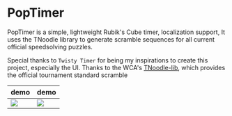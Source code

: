 # PopTimer

PopTimer is a simple, lightweight Rubik's Cube timer, localization support, It uses the TNoodle library to generate scramble sequences for all current official speedsolving puzzles.

Special thanks to `Twisty Timer` for being my inspirations to create this project, especially the UI.
Thanks to the WCA's [TNoodle-lib](https://github.com/thewca/tnoodle-lib), which provides the official tournament standard scramble

| demo | demo |
|------|------|
|<img src = "https://user-images.githubusercontent.com/31311826/129461248-8fa604cf-c48e-4ba1-8e71-b2cd966d6877.jpg"/>|<img src = "https://user-images.githubusercontent.com/31311826/129461249-2be9192f-b18b-4afe-993a-68de1c68754f.jpg"/>|

